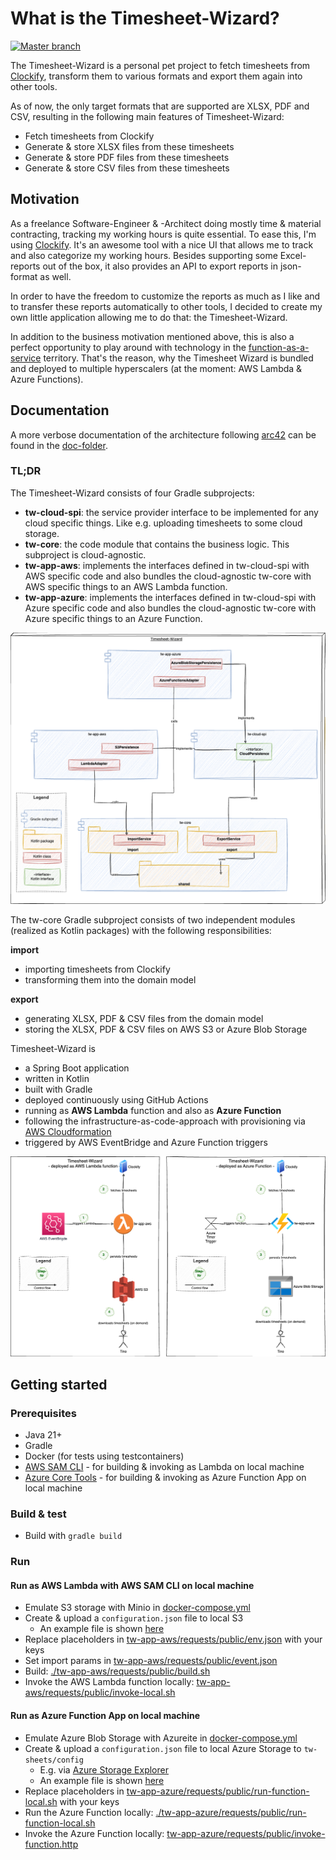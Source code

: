 # What is the Timesheet-Wizard?

[![Master branch](https://github.com/tinohertlein/timesheet-wizard/actions/workflows/build_deploy_release.yml/badge.svg)](https://github.com/tinohertlein/timesheet-wizard/actions/workflows/build_deploy_release.yml)

The Timesheet-Wizard is a personal pet project to fetch timesheets from [Clockify](https://clockify.me/de/), transform
them to various formats and export them again into other tools.

As of now, the only target formats that are supported are XLSX, PDF and CSV, resulting in the
following main features of Timesheet-Wizard:

- Fetch timesheets from Clockify
- Generate & store XLSX files from these timesheets
- Generate & store PDF files from these timesheets
- Generate & store CSV files from these timesheets

## Motivation

As a freelance Software-Engineer & -Architect doing mostly time & material contracting, tracking my working hours is
quite essential. To ease this, I'm using [Clockify](https://clockify.me/). It's an awesome tool with a nice UI that
allows me to track and also categorize my working hours. Besides supporting some Excel-reports out of the box, it also
provides an API to export reports in json-format as well.

In order to have the freedom to customize the reports as much as I like and to transfer these reports automatically to
other tools, I decided to create my own little application allowing me to do that: the Timesheet-Wizard.

In addition to the business motivation mentioned above, this is also a perfect opportunity to play around with
technology in the [function-as-a-service](https://en.wikipedia.org/wiki/Function_as_a_service) territory. That's the
reason, why the Timesheet Wizard is bundled and deployed to multiple hyperscalers (at the moment: AWS Lambda & Azure
Functions).

## Documentation

A more verbose documentation of the architecture following [arc42](https://arc42.org/) can be found in
the [doc-folder](docs/README.md).

### TL;DR

The Timesheet-Wizard consists of four Gradle subprojects:

- **tw-cloud-spi**: the service provider interface to be implemented for any cloud specific things. Like e.g. uploading
  timesheets to some cloud storage.
- **tw-core**: the code module that contains the business logic. This subproject is cloud-agnostic.
- **tw-app-aws**: implements the interfaces defined in tw-cloud-spi with AWS specific code and also bundles the
  cloud-agnostic tw-core with AWS specific things to an AWS Lambda function.
- **tw-app-azure**: implements the interfaces defined in tw-cloud-spi with Azure specific code and also bundles the
  cloud-agnostic tw-core with Azure specific things to an Azure Function.

![Building blocks](docs/assets/readme-static.drawio.png "Building blocks")

The tw-core Gradle subproject consists of two independent modules (realized as Kotlin packages) with the following
responsibilities:

**import**

- importing timesheets from Clockify
- transforming them into the domain model

**export**

- generating XLSX, PDF & CSV files from the domain model
- storing the XLSX, PDF & CSV files on AWS S3 or Azure Blob Storage

Timesheet-Wizard is

- a Spring Boot application
- written in Kotlin
- built with Gradle
- deployed continuously using GitHub Actions
- running as **AWS Lambda** function and also as **Azure Function**
- following the infrastructure-as-code-approach with provisioning
  via [AWS Cloudformation](https://aws.amazon.com/cloudformation/?nc1=h_ls)
- triggered by AWS EventBridge and Azure Function triggers

![Technical context](docs/assets/readme-context-technical.drawio.png "Technical context")

## Getting started

### Prerequisites

- Java 21+
- Gradle
- Docker (for tests using testcontainers)
- [AWS SAM CLI](https://docs.aws.amazon.com/serverless-application-model/latest/developerguide/install-sam-cli.html) -
  for building & invoking as Lambda on local machine
- [Azure Core Tools](https://learn.microsoft.com/en-us/azure/azure-functions/functions-run-local?tabs=linux%2Cisolated-process%2Cnode-v4%2Cpython-v2%2Chttp-trigger%2Ccontainer-apps&pivots=programming-language-java#install-the-azure-functions-core-tools) - for building & invoking as Azure Function App on local machine

### Build & test

- Build with `gradle build`

### Run

#### Run as AWS Lambda with AWS SAM CLI on local machine

- Emulate S3 storage with Minio in [docker-compose.yml](docker-compose.yml)
- Create & upload a `configuration.json` file to local S3
  - An example file is shown [here](tw-app-aws/requests/public/config/configuration.json)
- Replace placeholders
  in [tw-app-aws/requests/public/env.json](tw-app-aws/requests/public/env.json) with your
  keys
- Set import params in [tw-app-aws/requests/public/event.json](tw-app-aws/requests/public/event.json)
- Build: [./tw-app-aws/requests/public/build.sh](./tw-app-aws/requests/public/build.sh)
- Invoke the AWS Lambda function locally: [tw-app-aws/requests/public/invoke-local.sh](tw-app-aws/requests/public/invoke-local.sh)

#### Run as Azure Function App on local machine

- Emulate Azure Blob Storage with Azureite in [docker-compose.yml](docker-compose.yml)
- Create & upload a `configuration.json` file to local Azure Storage to `tw-sheets/config`
    - E.g. via [Azure Storage Explorer](https://azure.microsoft.com/en-us/products/storage/storage-explorer)
    - An example file is
      shown [here](tw-app-azure/requests/public/config/configuration.json)
- Replace placeholders
  in [tw-app-azure/requests/public/run-function-local.sh](tw-app-azure/requests/public/run-function-local.sh) with your
  keys
- Run the Azure Function locally: [./tw-app-azure/requests/public/run-function-local.sh](./tw-app-azure/requests/public/run-function-local.sh)
- Invoke the Azure Function
  locally: [tw-app-azure/requests/public/invoke-function.http](tw-app-azure/requests/public/invoke-function.http)